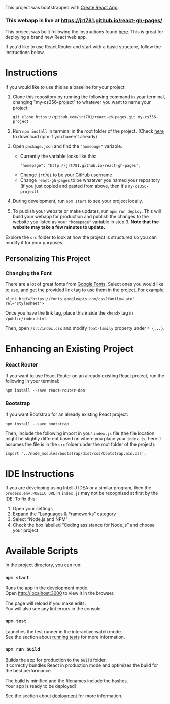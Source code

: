 This project was bootstrapped with [Create React App](https://github.com/facebook/create-react-app).

### This webapp is live at https://jrt781.github.io/react-gh-pages/

This project was built following the instructions 
found [here](https://github.com/gitname/react-gh-pages).
This is great for deploying a brand new React web app.

If you'd like to use React Router and start with a basic structure,
follow the instructions below.

# Instructions

If you would like to use this as a baseline for your project:

1. Clone this repository by running the following command in your terminal, 
   changing "my-cs356-project" to whatever you want to name your project:
    ```
    git clone https://github.com/jrt781/react-gh-pages.git my-cs356-project
    ```

2. Run `npm install` in terminal in the root folder of the project. (Check [here](https://www.npmjs.com/get-npm) to download npm if you haven't already)

3. Open `package.json` and find the `"homepage"` variable.
   * Currently the variable looks like this:
     ```
     "homepage": "http://jrt781.github.io/react-gh-pages",
     ```
   * Change `jrt781` to be your GitHub username
   * Change `react-gh-pages` to be whatever you named your repository (if you just
     copied and pasted from above, then it's `my-cs356-project`)
     
4. During development, run `npm start` to see your project locally.

5. To publish your website or make updates, run `npm run deploy`. 
   This will build your webapp for production and publish the changes to 
   the website you listed as your `"homepage"` variable in step 3. <strong>Note that
   the website may take a few minutes to update.</strong>
   
Explore the `src` folder to look at how the project is structured so you can modify it for your purposes.

## Personalizing This Project

### Changing the Font

There are a lot of great fonts from [Google Fonts](https://fonts.google.com/). Select ones you would like to use, and 
get the provided link tag to use them in the project. For example:

```
<link href="https://fonts.googleapis.com/css?family=Lato" rel="stylesheet">
```

Once you have the link tag, place this inside the `<head>` tag in `/public/index.html`.

Then, open `/src/index.css` and modify `font-family` property under `* {...}`.


# Enhancing an Existing Project

### React Router
If you want to use React Router on an already existing React project, 
run the following in your terminal:

```
npm install --save react-router-dom
```
### Bootstrap

If you want Bootstrap for an already existing React project:

```
npm install --save bootstrap
```

Then, include the following import in your `index.js` file (the file
location might be slightly different based on where you place your 
`index.js`; here it assumes the file is in the `src` folder under the 
root folder of the project):

```
import '../node_modules/bootstrap/dist/css/bootstrap.min.css';
``` 

# IDE Instructions
If you are developing using IntelliJ IDEA or a similar program, then 
the `process.env.PUBLIC_URL` in `index.js` may not be recognized at 
first by the IDE. To fix this:
1. Open your settings
2. Expand the “Languages & Frameworks” category
3. Select “Node.js and NPM”
4. Check the box labelled “Coding assistance for Node.js” and choose 
your project

# Available Scripts

In the project directory, you can run:

### `npm start`

Runs the app in the development mode.<br>
Open [http://localhost:3000](http://localhost:3000) to view it in the browser.

The page will reload if you make edits.<br>
You will also see any lint errors in the console.

### `npm test`

Launches the test runner in the interactive watch mode.<br>
See the section about [running tests](https://facebook.github.io/create-react-app/docs/running-tests) for more information.

### `npm run build`

Builds the app for production to the `build` folder.<br>
It correctly bundles React in production mode and optimizes the build for the best performance.

The build is minified and the filenames include the hashes.<br>
Your app is ready to be deployed!

See the section about [deployment](https://facebook.github.io/create-react-app/docs/deployment) for more information.
